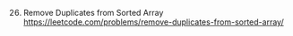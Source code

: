 26. Remove Duplicates from Sorted Array https://leetcode.com/problems/remove-duplicates-from-sorted-array/
